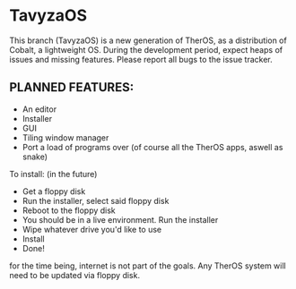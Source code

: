 # TavyzaOS

This branch (TavyzaOS) is a new generation of TherOS, as a distribution of Cobalt, a lightweight OS.
During the development period, expect heaps of issues and missing features. Please report all bugs to the issue tracker.

## PLANNED FEATURES:
- An editor
- Installer
- GUI
- Tiling window manager 
- Port a load of programs over (of course all the TherOS apps, aswell as snake)

To install: (in the future)
- Get a floppy disk
- Run the installer, select said floppy disk
- Reboot to the floppy disk
- You should be in a live environment. Run the installer
- Wipe whatever drive you'd like to use
- Install
- Done!

for the time being, internet is not part of the goals. Any TherOS system will need to be updated via floppy disk.
